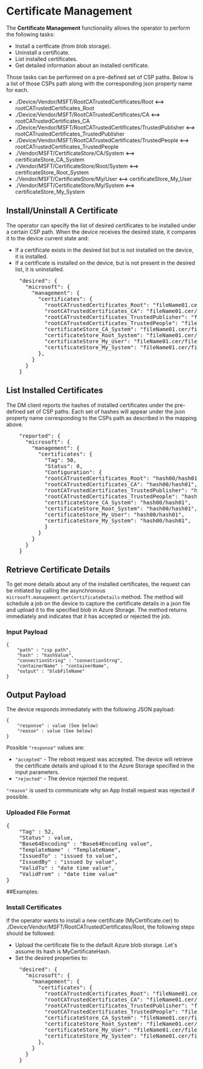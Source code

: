 # Certificate Management

The **Certificate Management** functionality allows the operator to perform the following tasks:
- Install a certficate (from blob storage).
- Uninstall a certificate.
- List installed certificates.
- Get detailed information about an installed certificate.

Those tasks can be performed on a pre-defined set of CSP paths. Below is a list of those CSPs path along with the corresponding json property name for each.

- ./Device/Vendor/MSFT/RootCATrustedCertificates/Root **<-->** rootCATrustedCertificates_Root
- ./Device/Vendor/MSFT/RootCATrustedCertificates/CA **<-->** rootCATrustedCertificates_CA
- ./Device/Vendor/MSFT/RootCATrustedCertificates/TrustedPublisher **<-->** rootCATrustedCertificates_TrustedPublisher
- ./Device/Vendor/MSFT/RootCATrustedCertificates/TrustedPeople **<-->** rootCATrustedCertificates_TrustedPeople
- ./Vendor/MSFT/CertificateStore/CA/System **<-->** certificateStore_CA_System
- ./Vendor/MSFT/CertificateStore/Root/System **<-->** certificateStore_Root_System
- ./Vendor/MSFT/CertificateStore/My/User **<-->** certificateStore_My_User
- ./Vendor/MSFT/CertificateStore/My/System **<-->** certificateStore_My_System

## Install/Uninstall A Certificate
The operator can specify the list of desired certificates to be installed under a certain CSP path. When the device receives the desired state, it compares it to the device current state and:
- If a certificate exists in the desired list but is not installed on the device, it is installed.
- If a certificate is installed on the device, but is not present in the desired list, it is uninstalled.

<pre>
    "desired": {
      "microsoft": {
        "management": {
          "certificates": {
            "rootCATrustedCertificates_Root": "fileName01.cer/fileName02.cer",
            "rootCATrustedCertificates_CA": "fileName01.cer/fileName02.cer",
            "rootCATrustedCertificates_TrustedPublisher": "fileName01.cer/fileName02.cer",
            "rootCATrustedCertificates_TrustedPeople": "fileName01.cer/fileName02.cer",
            "certificateStore_CA_System": "fileName01.cer/fileName02.cer",
            "certificateStore_Root_System": "fileName01.cer/fileName02.cer",
            "certificateStore_My_User": "fileName01.cer/fileName02.cer",
            "certificateStore_My_System": "fileName01.cer/fileName02.cer"
          },
        }
      }
    }
</pre>

## List Installed Certificates
The DM client reports the hashes of installed certificates under the pre-defined set of CSP paths. Each set of hashes will appear under the json property name corresponding to the CSPs path as described in the mapping above.

<pre>
    "reported": {
      "microsoft": {
        "management": {
          "certificates": {
            "Tag": 50,
            "Status": 0,
            "Configuration": {
            "rootCATrustedCertificates_Root": "hash00/hash01",
            "rootCATrustedCertificates_CA": "hash00/hash01",
            "rootCATrustedCertificates_TrustedPublisher": "hash00/hash01",
            "rootCATrustedCertificates_TrustedPeople": "hash00/hash01",
            "certificateStore_CA_System": "hash00/hash01",
            "certificateStore_Root_System": "hash00/hash01",
            "certificateStore_My_User": "hash00/hash01",
            "certificateStore_My_System": "hash00/hash01",
            }
          }
        }
      }
    }
</pre>

## Retrieve Certificate Details
To get more details about any of the installed certificates, the request can be initiated by calling the asynchronous `microsoft.management.getCertificateDetails` method.
The method will schedule a job on the device to capture the certificate details in a json file and upload it to the specified blob in Azure Storage.
The method returns immediately and indicates that it has accepted or rejected the job.

### Input Payload 
```
{
    "path" : "csp path",
    "hash" : "hashValue",
    "connectionString" : "connectionStrng",
    "containerName" : "containerName",
    "output" : "blobFileName"
}
````

## Output Payload
The device responds immediately with the following JSON payload:

```
{
    "response" : value (See below)
    "reason" : value (See below)
}
```

Possible `"response"` values are: 
- `"accepted"` - The reboot request was accepted. The device will retrieve the certificate details and upload it to the Azure Storage specified in the input parameters.
- `"rejected"` - The device rejected the request.

`"reason"` is used to communicate why an App Install request was rejected if possible.

### Uploaded File Format
<pre>
{
    "Tag" : 52,
    "Status" : value,
    "Base64Encoding" : "Base64Encoding value",
	"TemplateName" : "TemplateName",
    "IssuedTo" : "issued to value",
    "IssuedBy" : "issued by value",
    "ValidTo" : "date time value",
    "ValidFrom" : "date time value"
}
</pre>

##Examples:

### Install Certificates

If the operator wants to install a new certificate (MyCertificate.cer) to ./Device/Vendor/MSFT/RootCATrustedCertificates/Root, the following steps should be followed:
- Upload the certificate file to the default Azure blob storage. Let's assume its hash is MyCertificateHash.
- Set the desired properties to:
<pre>
    "desired": {
      "microsoft": {
        "management": {
          "certificates": {
            "rootCATrustedCertificates_Root": "fileName01.cer/fileName02.cer/MyCertificate.cer",
            "rootCATrustedCertificates_CA": "fileName01.cer/fileName02.cer",
            "rootCATrustedCertificates_TrustedPublisher": "fileName01.cer/fileName02.cer",
            "rootCATrustedCertificates_TrustedPeople": "fileName01.cer/fileName02.cer",
            "certificateStore_CA_System": "fileName01.cer/fileName02.cer",
            "certificateStore_Root_System": "fileName01.cer/fileName02.cer",
            "certificateStore_My_User": "fileName01.cer/fileName02.cer",
            "certificateStore_My_System": "fileName01.cer/fileName02.cer"
          },
        }
      }
    }
</pre>
